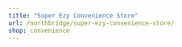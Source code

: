 ```yaml
---
title: "Super Ezy Convenience Store"
url: /northbridge/super-ezy-convenience-store/
shop: convenience
---
```

